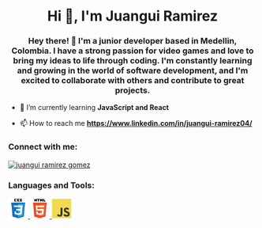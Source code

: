 <h1 align="center">Hi 👋, I'm Juangui Ramirez</h1>
<h3 align="center">Hey there! 👋 I'm a junior developer based in Medellin, Colombia. I have a strong passion for video games and love to bring my ideas to life through coding. I'm constantly learning and growing in the world of software development, and I'm excited to collaborate with others and contribute to great projects.</h3>

- 🌱 I’m currently learning **JavaScript and React**

- 📫 How to reach me **https://www.linkedin.com/in/juangui-ramirez04/**

<h3 align="left">Connect with me:</h3>
<p align="left">
<a href="https://linkedin.com/in/juangui ramirez gomez" target="blank"><img align="center" src="https://raw.githubusercontent.com/rahuldkjain/github-profile-readme-generator/master/src/images/icons/Social/linked-in-alt.svg" alt="juangui ramirez gomez" height="30" width="40" /></a>
</p>

<h3 align="left">Languages and Tools:</h3>
<p align="left"> <a href="https://www.w3schools.com/css/" target="_blank" rel="noreferrer"> <img src="https://raw.githubusercontent.com/devicons/devicon/master/icons/css3/css3-original-wordmark.svg" alt="css3" width="40" height="40"/> </a> <a href="https://www.w3.org/html/" target="_blank" rel="noreferrer"> <img src="https://raw.githubusercontent.com/devicons/devicon/master/icons/html5/html5-original-wordmark.svg" alt="html5" width="40" height="40"/> </a> <a href="https://developer.mozilla.org/en-US/docs/Web/JavaScript" target="_blank" rel="noreferrer"> <img src="https://raw.githubusercontent.com/devicons/devicon/master/icons/javascript/javascript-original.svg" alt="javascript" width="40" height="40"/> </a> </p>

